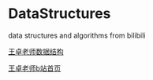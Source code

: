 # DataStructures
data structures and algorithms from bilibili  

[王卓老师数据结构](https://www.bilibili.com/video/BV1nJ411V7bd/?spm_id_from=333.1007.top_right_bar_window_custom_collection.content.click&vd_source=d80adae2dc0acba2672680371a38535c)  

[王卓老师b站首页](https://space.bilibili.com/40323036?spm_id_from=333.788.b_765f7570696e666f.2)